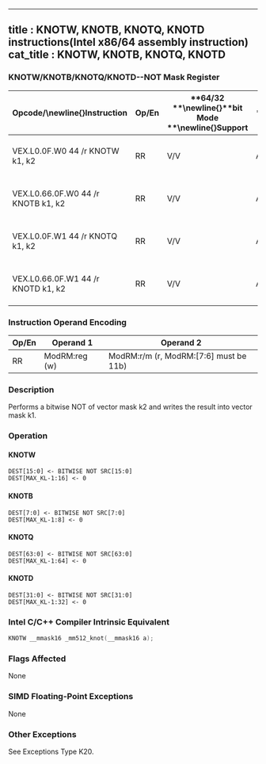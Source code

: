 ----------------------------
title : KNOTW, KNOTB, KNOTQ, KNOTD instructions(Intel x86/64 assembly instruction)
cat_title : KNOTW, KNOTB, KNOTQ, KNOTD
----------------------------
### KNOTW/KNOTB/KNOTQ/KNOTD--NOT Mask Register


|**Opcode/**\newline{}**Instruction**|**Op/En**|**64/32 **\newline{}**bit Mode **\newline{}**Support**|**CPUID **\newline{}**Feature Flag**|**Description**|
|------------------------------------|---------|------------------------------------------------------|------------------------------------|---------------|
|VEX.L0.0F.W0 44 /r KNOTW k1, k2|RR|V/V|AVX512F|Bitwise NOT of 16 bits mask k2.|
|VEX.L0.66.0F.W0 44 /r KNOTB k1, k2|RR|V/V|AVX512DQ|Bitwise NOT of 8 bits mask k2.|
|VEX.L0.0F.W1 44 /r KNOTQ k1, k2|RR|V/V|AVX512BW|Bitwise NOT of 64 bits mask k2.|
|VEX.L0.66.0F.W1 44 /r KNOTD k1, k2|RR|V/V|AVX512BW|Bitwise NOT of 32 bits mask k2.|
### Instruction Operand Encoding


|Op/En|Operand 1|Operand 2|
|-----|---------|---------|
|RR|ModRM:reg (w)|ModRM:r/m (r, ModRM:[7:6] must be 11b)|
### Description


Performs a bitwise NOT of vector mask k2 and writes the result into vector mask k1.


### Operation
#### KNOTW
```info-verb
DEST[15:0]  <- BITWISE NOT SRC[15:0]
DEST[MAX_KL-1:16]  <- 0
```
#### KNOTB
```info-verb
DEST[7:0]  <- BITWISE NOT SRC[7:0]
DEST[MAX_KL-1:8]  <- 0
```
#### KNOTQ
```info-verb
DEST[63:0] <-  BITWISE NOT SRC[63:0]
DEST[MAX_KL-1:64] <-  0
```
#### KNOTD
```info-verb
DEST[31:0] <-  BITWISE NOT SRC[31:0]
DEST[MAX_KL-1:32]  <- 0
```

### Intel C/C++ Compiler Intrinsic Equivalent

```cpp
KNOTW __mmask16 _mm512_knot(__mmask16 a);
```
### Flags Affected


None

### SIMD Floating-Point Exceptions


None

### Other Exceptions


See Exceptions Type K20.

